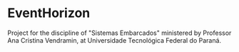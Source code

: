 # EventHorizon
Project for the discipline of "Sistemas Embarcados" ministered by Professor Ana Cristina Vendramin, at Universidade Tecnológica Federal do Paraná.
